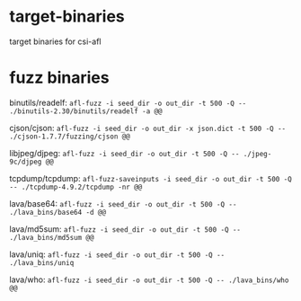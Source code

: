 # target-binaries
target binaries for csi-afl

# fuzz binaries

binutils/readelf:
`afl-fuzz -i seed_dir -o out_dir -t 500 -Q -- ./binutils-2.30/binutils/readelf -a @@`

cjson/cjson:
`afl-fuzz -i seed_dir -o out_dir -x json.dict -t 500 -Q -- ./cjson-1.7.7/fuzzing/cjson @@`

libjpeg/djpeg:
`afl-fuzz -i seed_dir -o out_dir -t 500 -Q -- ./jpeg-9c/djpeg @@`

tcpdump/tcpdump:
`afl-fuzz-saveinputs -i seed_dir -o out_dir -t 500 -Q -- ./tcpdump-4.9.2/tcpdump -nr @@`

lava/base64:
`afl-fuzz -i seed_dir -o out_dir -t 500 -Q -- ./lava_bins/base64 -d @@`

lava/md5sum:
`afl-fuzz -i seed_dir -o out_dir -t 500 -Q -- ./lava_bins/md5sum @@`

lava/uniq:
`afl-fuzz -i seed_dir -o out_dir -t 500 -Q -- ./lava_bins/uniq`

lava/who:
`afl-fuzz -i seed_dir -o out_dir -t 500 -Q -- ./lava_bins/who @@`
